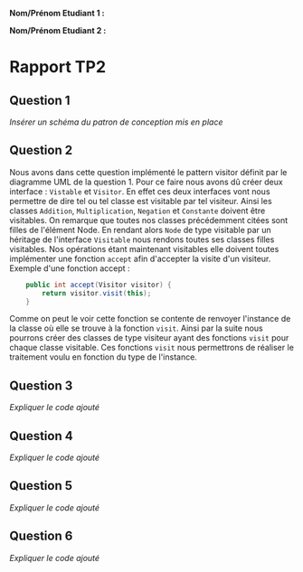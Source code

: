 **Nom/Prénom Etudiant 1 :**

**Nom/Prénom Etudiant 2 :**

# Rapport TP2

## Question 1
*Insérer un schéma du patron de conception mis en place*

## Question 2
Nous avons dans cette question implémenté le pattern visitor définit par le diagramme UML de la question 1. 
Pour ce faire nous avons dû créer deux interface : `Vistable` et `Visitor`. En effet ces deux interfaces vont nous permettre de dire tel ou tel classe est visitable par tel visiteur.  Ainsi les classes `Addition`, `Multiplication`, `Negation` et `Constante` doivent être visitables. On remarque que toutes nos classes précédemment citées sont filles de l'élément Node. En rendant alors `Node` de type visitable par un héritage de l'interface `Visitable` nous rendons toutes ses classes filles visitables.
Nos opérations étant maintenant visitables elle doivent toutes implémenter une fonction `accept` afin d'accepter la visite d'un visiteur. Exemple d'une fonction accept : 
```java
    public int accept(Visitor visitor) {
        return visitor.visit(this);
    }
```
Comme on peut le voir cette fonction se contente de renvoyer l'instance de la classe où elle se trouve à la fonction `visit`.
Ainsi par la suite nous pourrons créer des classes de type visiteur ayant des fonctions `visit` pour chaque classe visitable.
Ces fonctions `visit` nous permettrons de réaliser le traitement voulu en fonction du type de l'instance. 

## Question 3
*Expliquer le code ajouté*

## Question 4
*Expliquer le code ajouté*

## Question 5
*Expliquer le code ajouté*

## Question 6
*Expliquer le code ajouté*
